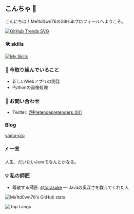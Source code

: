 ## こんちゃ 👋

こんにちは！Me1td0wn76のGitHubプロフィールへようこそ。

[![GitHub Trends SVG](https://api.githubtrends.io/user/svg/Me1td0wn76/langs)](https://githubtrends.io)  

### 🛠️ skills
[![My Skills](https://skillicons.dev/icons?i=js,html,css,wasm,docker,django,dotnet,github,git,gradle,java,mysql,nodejs,react,ts,vite,vscode,powershell,npm,cpp,astro,py,threejs,vue,express,gcp,idea,kubernetes,linux,md,php,spring,tailwind,ubuntu,vue,vercel)](https://skillicons.dev)
  
  
### 🌱 今取り組んでいること
- 新しいWebアプリの開発
- Pythonの画像処理

### 💬 お問い合わせ
- Twitter: [@Pretendepretenders_001](https://x.com/pretenders_001)  
  
### Blog
[yama-pro](https://yama-pro.blog/)
### ⚡ 一言
人生、だいたいJavaでなんとかなる。  
  
### 💡 私の師匠

- 尊敬する師匠: [@torasuke](https://github.com/torasuke-cse) — Javaの奥深さを教えてくれた人  
  
  
![Me1td0wn76's GitHub stats](https://github-readme-stats.vercel.app/api?username=Me1td0wn76&show_icons=true&theme=tokyonight)  
  
![Top Langs](https://github-readme-stats.vercel.app/api/top-langs/?username=Me1td0wn76&layout=compact)  


<!--
**Me1td0wn76/Me1td0wn76** is a ✨ _special_ ✨ repository because its `README.md` (this file) appears on your GitHub profile.

Here are some ideas to get you started:

- 🔭 I’m currently working on ...
- 🌱 I’m currently learning ...
- 👯 I’m looking to collaborate on ...
- 🤔 I’m looking for help with ...
- 💬 Ask me about ...
- 📫 How to reach me: ...
- 😄 Pronouns: ...
- ⚡ Fun fact: ...
-->
